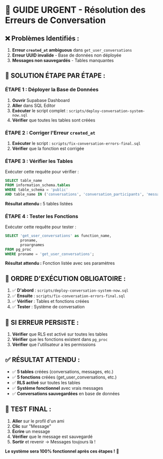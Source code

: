 # 🚨 GUIDE URGENT - Résolution des Erreurs de Conversation

## ❌ **Problèmes Identifiés :**

1. **Erreur `created_at` ambiguous** dans `get_user_conversations`
2. **Erreur UUID invalide** - Base de données non déployée
3. **Messages non sauvegardés** - Tables manquantes

## 🔧 **SOLUTION ÉTAPE PAR ÉTAPE :**

### **ÉTAPE 1 : Déployer la Base de Données**

1. **Ouvrir** Supabase Dashboard
2. **Aller** dans SQL Editor
3. **Exécuter** le script complet : `scripts/deploy-conversation-system-now.sql`
4. **Vérifier** que toutes les tables sont créées

### **ÉTAPE 2 : Corriger l'Erreur `created_at`**

1. **Exécuter** le script : `scripts/fix-conversation-errors-final.sql`
2. **Vérifier** que la fonction est corrigée

### **ÉTAPE 3 : Vérifier les Tables**

Exécuter cette requête pour vérifier :
```sql
SELECT table_name 
FROM information_schema.tables 
WHERE table_schema = 'public' 
AND table_name IN ('conversations', 'conversation_participants', 'messages', 'friend_requests', 'friendships');
```

**Résultat attendu :** 5 tables listées

### **ÉTAPE 4 : Tester les Fonctions**

Exécuter cette requête pour tester :
```sql
SELECT 'get_user_conversations' as function_name, 
       proname, 
       proargnames 
FROM pg_proc 
WHERE proname = 'get_user_conversations';
```

**Résultat attendu :** Fonction listée avec ses paramètres

## 🎯 **ORDRE D'EXÉCUTION OBLIGATOIRE :**

1. ✅ **D'abord** : `scripts/deploy-conversation-system-now.sql`
2. ✅ **Ensuite** : `scripts/fix-conversation-errors-final.sql`
3. ✅ **Vérifier** : Tables et fonctions créées
4. ✅ **Tester** : Système de conversation

## 🚨 **SI ERREUR PERSISTE :**

1. **Vérifier** que RLS est activé sur toutes les tables
2. **Vérifier** que les fonctions existent dans `pg_proc`
3. **Vérifier** que l'utilisateur a les permissions

## ✅ **RÉSULTAT ATTENDU :**

- ✅ **5 tables** créées (conversations, messages, etc.)
- ✅ **5 fonctions** créées (get_user_conversations, etc.)
- ✅ **RLS activé** sur toutes les tables
- ✅ **Système fonctionnel** avec vrais messages
- ✅ **Conversations sauvegardées** en base de données

## 🎉 **TEST FINAL :**

1. **Aller** sur le profil d'un ami
2. **Clic** sur "Message"
3. **Écrire** un message
4. **Vérifier** que le message est sauvegardé
5. **Sortir** et revenir → Messages toujours là !

**Le système sera 100% fonctionnel après ces étapes !** 🚀
